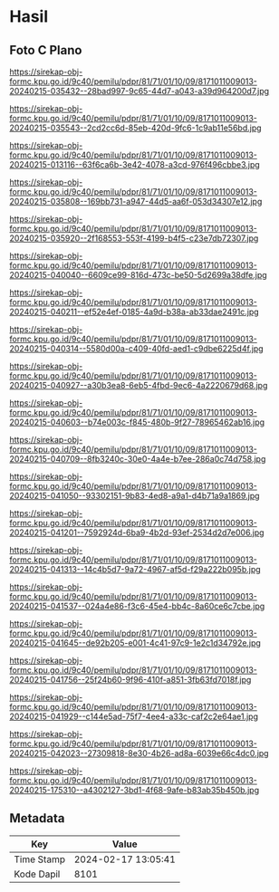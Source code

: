 # Hasil

## Foto C Plano

https://sirekap-obj-formc.kpu.go.id/9c40/pemilu/pdpr/81/71/01/10/09/8171011009013-20240215-035432--28bad997-9c65-44d7-a043-a39d964200d7.jpg

https://sirekap-obj-formc.kpu.go.id/9c40/pemilu/pdpr/81/71/01/10/09/8171011009013-20240215-035543--2cd2cc6d-85eb-420d-9fc6-1c9ab11e56bd.jpg

https://sirekap-obj-formc.kpu.go.id/9c40/pemilu/pdpr/81/71/01/10/09/8171011009013-20240215-013116--63f6ca6b-3e42-4078-a3cd-976f496cbbe3.jpg

https://sirekap-obj-formc.kpu.go.id/9c40/pemilu/pdpr/81/71/01/10/09/8171011009013-20240215-035808--169bb731-a947-44d5-aa6f-053d34307e12.jpg

https://sirekap-obj-formc.kpu.go.id/9c40/pemilu/pdpr/81/71/01/10/09/8171011009013-20240215-035920--2f168553-553f-4199-b4f5-c23e7db72307.jpg

https://sirekap-obj-formc.kpu.go.id/9c40/pemilu/pdpr/81/71/01/10/09/8171011009013-20240215-040040--6609ce99-816d-473c-be50-5d2699a38dfe.jpg

https://sirekap-obj-formc.kpu.go.id/9c40/pemilu/pdpr/81/71/01/10/09/8171011009013-20240215-040211--ef52e4ef-0185-4a9d-b38a-ab33dae2491c.jpg

https://sirekap-obj-formc.kpu.go.id/9c40/pemilu/pdpr/81/71/01/10/09/8171011009013-20240215-040314--5580d00a-c409-40fd-aed1-c9dbe6225d4f.jpg

https://sirekap-obj-formc.kpu.go.id/9c40/pemilu/pdpr/81/71/01/10/09/8171011009013-20240215-040927--a30b3ea8-6eb5-4fbd-9ec6-4a2220679d68.jpg

https://sirekap-obj-formc.kpu.go.id/9c40/pemilu/pdpr/81/71/01/10/09/8171011009013-20240215-040603--b74e003c-f845-480b-9f27-78965462ab16.jpg

https://sirekap-obj-formc.kpu.go.id/9c40/pemilu/pdpr/81/71/01/10/09/8171011009013-20240215-040709--8fb3240c-30e0-4a4e-b7ee-286a0c74d758.jpg

https://sirekap-obj-formc.kpu.go.id/9c40/pemilu/pdpr/81/71/01/10/09/8171011009013-20240215-041050--93302151-9b83-4ed8-a9a1-d4b71a9a1869.jpg

https://sirekap-obj-formc.kpu.go.id/9c40/pemilu/pdpr/81/71/01/10/09/8171011009013-20240215-041201--7592924d-6ba9-4b2d-93ef-2534d2d7e006.jpg

https://sirekap-obj-formc.kpu.go.id/9c40/pemilu/pdpr/81/71/01/10/09/8171011009013-20240215-041313--14c4b5d7-9a72-4967-af5d-f29a222b095b.jpg

https://sirekap-obj-formc.kpu.go.id/9c40/pemilu/pdpr/81/71/01/10/09/8171011009013-20240215-041537--024a4e86-f3c6-45e4-bb4c-8a60ce6c7cbe.jpg

https://sirekap-obj-formc.kpu.go.id/9c40/pemilu/pdpr/81/71/01/10/09/8171011009013-20240215-041645--de92b205-e001-4c41-97c9-1e2c1d34792e.jpg

https://sirekap-obj-formc.kpu.go.id/9c40/pemilu/pdpr/81/71/01/10/09/8171011009013-20240215-041756--25f24b60-9f96-410f-a851-3fb63fd7018f.jpg

https://sirekap-obj-formc.kpu.go.id/9c40/pemilu/pdpr/81/71/01/10/09/8171011009013-20240215-041929--c144e5ad-75f7-4ee4-a33c-caf2c2e64ae1.jpg

https://sirekap-obj-formc.kpu.go.id/9c40/pemilu/pdpr/81/71/01/10/09/8171011009013-20240215-042023--27309818-8e30-4b26-ad8a-6039e66c4dc0.jpg

https://sirekap-obj-formc.kpu.go.id/9c40/pemilu/pdpr/81/71/01/10/09/8171011009013-20240215-175310--a4302127-3bd1-4f68-9afe-b83ab35b450b.jpg


## Metadata

| Key        | Value               |
| ---------- | ------------------- |
| Time Stamp | 2024-02-17 13:05:41 |
| Kode Dapil | 8101                |



